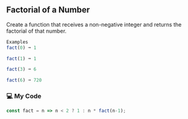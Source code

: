 ## Factorial of a Number

Create a function that receives a non-negative integer and returns the factorial of that number.
```js
Examples
fact(0) ➞ 1

fact(1) ➞ 1

fact(3) ➞ 6

fact(6) ➞ 720
```
### :computer: My Code
```js
const fact = n => n < 2 ? 1 : n * fact(n-1);
```
